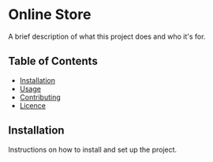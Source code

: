 # Online Store

A brief description of what this project does and who it's for.

## Table of Contents

- [Installation](#installation)
- [Usage](#usage)
- [Contributing](#contributing)
- [Licence](#licence)

## Installation

Instructions on how to install and set up the project.
